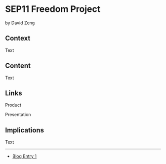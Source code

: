 # SEP11 Freedom Project
by David Zeng

## Context
Text

## Content
Text

## Links

Product

Presentation

## Implications
Text

---

* [Blog Entry 1](entries/entry01.md)

